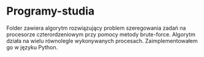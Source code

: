 # Programy-studia

Folder zawiera algorytm rozwiązujący problem szeregowania zadań na procesorze czterordzeniowym przy pomocy metody brute-force. Algorytm działa na wielu równolegle wykonywanych procesach. Zaimplementowałem go w języku Python.
